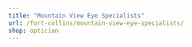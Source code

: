 ```yaml
---
title: "Mountain View Eye Specialists"
url: /fort-collins/mountain-view-eye-specialists/
shop: optician
---
```

